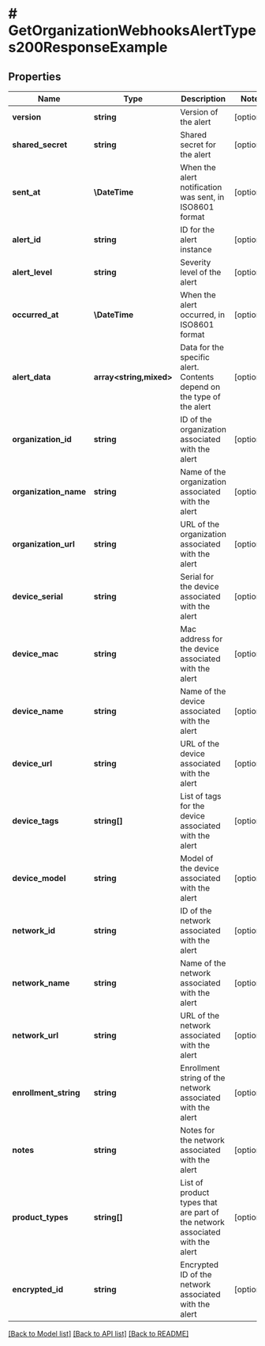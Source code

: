 # # GetOrganizationWebhooksAlertTypes200ResponseExample

## Properties

Name | Type | Description | Notes
------------ | ------------- | ------------- | -------------
**version** | **string** | Version of the alert | [optional]
**shared_secret** | **string** | Shared secret for the alert | [optional]
**sent_at** | **\DateTime** | When the alert notification was sent, in ISO8601 format | [optional]
**alert_id** | **string** | ID for the alert instance | [optional]
**alert_level** | **string** | Severity level of the alert | [optional]
**occurred_at** | **\DateTime** | When the alert occurred, in ISO8601 format | [optional]
**alert_data** | **array<string,mixed>** | Data for the specific alert. Contents depend on the type of the alert | [optional]
**organization_id** | **string** | ID of the organization associated with the alert | [optional]
**organization_name** | **string** | Name of the organization associated with the alert | [optional]
**organization_url** | **string** | URL of the organization associated with the alert | [optional]
**device_serial** | **string** | Serial for the device associated with the alert | [optional]
**device_mac** | **string** | Mac address for the device associated with the alert | [optional]
**device_name** | **string** | Name of the device associated with the alert | [optional]
**device_url** | **string** | URL of the device associated with the alert | [optional]
**device_tags** | **string[]** | List of tags for the device associated with the alert | [optional]
**device_model** | **string** | Model of the device associated with the alert | [optional]
**network_id** | **string** | ID of the network associated with the alert | [optional]
**network_name** | **string** | Name of the network associated with the alert | [optional]
**network_url** | **string** | URL of the network associated with the alert | [optional]
**enrollment_string** | **string** | Enrollment string of the network associated with the alert | [optional]
**notes** | **string** | Notes for the network associated with the alert | [optional]
**product_types** | **string[]** | List of product types that are part of the network associated with the alert | [optional]
**encrypted_id** | **string** | Encrypted ID of the network associated with the alert | [optional]

[[Back to Model list]](../../README.md#models) [[Back to API list]](../../README.md#endpoints) [[Back to README]](../../README.md)
